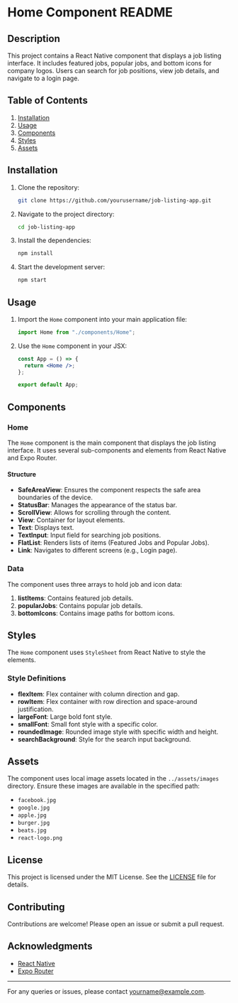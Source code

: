 # Home Component README

## Description

This project contains a React Native component that displays a job listing interface. It includes featured jobs, popular jobs, and bottom icons for company logos. Users can search for job positions, view job details, and navigate to a login page.

## Table of Contents

1. [Installation](#installation)
2. [Usage](#usage)
3. [Components](#components)
4. [Styles](#styles)
5. [Assets](#assets)

## Installation

1. Clone the repository:

   ```bash
   git clone https://github.com/yourusername/job-listing-app.git
   ```

2. Navigate to the project directory:

   ```bash
   cd job-listing-app
   ```

3. Install the dependencies:

   ```bash
   npm install
   ```

4. Start the development server:

   ```bash
   npm start
   ```

## Usage

1. Import the `Home` component into your main application file:

   ```jsx
   import Home from "./components/Home";
   ```

2. Use the `Home` component in your JSX:

   ```jsx
   const App = () => {
     return <Home />;
   };

   export default App;
   ```

## Components

### Home

The `Home` component is the main component that displays the job listing interface. It uses several sub-components and elements from React Native and Expo Router.

#### Structure

- **SafeAreaView**: Ensures the component respects the safe area boundaries of the device.
- **StatusBar**: Manages the appearance of the status bar.
- **ScrollView**: Allows for scrolling through the content.
- **View**: Container for layout elements.
- **Text**: Displays text.
- **TextInput**: Input field for searching job positions.
- **FlatList**: Renders lists of items (Featured Jobs and Popular Jobs).
- **Link**: Navigates to different screens (e.g., Login page).

### Data

The component uses three arrays to hold job and icon data:

1. **listItems**: Contains featured job details.
2. **popularJobs**: Contains popular job details.
3. **bottomIcons**: Contains image paths for bottom icons.

## Styles

The `Home` component uses `StyleSheet` from React Native to style the elements.

### Style Definitions

- **flexItem**: Flex container with column direction and gap.
- **rowItem**: Flex container with row direction and space-around justification.
- **largeFont**: Large bold font style.
- **smallFont**: Small font style with a specific color.
- **roundedImage**: Rounded image style with specific width and height.
- **searchBackground**: Style for the search input background.

## Assets

The component uses local image assets located in the `../assets/images` directory. Ensure these images are available in the specified path:

- `facebook.jpg`
- `google.jpg`
- `apple.jpg`
- `burger.jpg`
- `beats.jpg`
- `react-logo.png`

## License

This project is licensed under the MIT License. See the [LICENSE](LICENSE) file for details.

## Contributing

Contributions are welcome! Please open an issue or submit a pull request.

## Acknowledgments

- [React Native](https://reactnative.dev/)
- [Expo Router](https://expo.dev/)

---

For any queries or issues, please contact [yourname@example.com](mailto:yourname@example.com).
